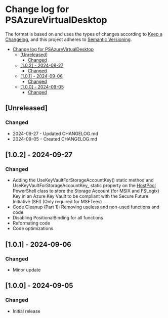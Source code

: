 # Change log for PSAzureVirtualDesktop

The format is based on and uses the types of changes according to [Keep a Changelog](https://keepachangelog.com/en/1.0.0/),
and this project adheres to [Semantic Versioning](https://semver.org/spec/v2.0.0.html).

- [Change log for PSAzureVirtualDesktop](#change-log-for-psazurevirtualdesktop)
  - [\[Unreleased\]](#unreleased)
    - [Changed](#changed)
  - [\[1.0.2\] - 2024-09-27](#102---2024-09-27)
    - [Changed](#changed-1)
  - [\[1.0.1\] - 2024-09-06](#101---2024-09-06)
    - [Changed](#changed-2)
  - [\[1.0.0\] - 2024-09-05](#100---2024-09-05)
    - [Changed](#changed-3)

  
## [Unreleased]

### Changed

- 2024-09-27 - Updated CHANGELOG.md
- 2024-09-05 - Created CHANGELOG.md

## [1.0.2] - 2024-09-27

### Changed

- Adding the UseKeyVaultForStorageAccountKey() static method and UseKeyVaultForStorageAccountKey_ static property on the [HostPool](https://github.com/lavanack/PSAzureVirtualDesktop/wiki/HostPool-PowerShell-Classes#hostpool-powershell-class-base-class) PowerShell class to store the Storage Account (for MSIX and FSLogix) Key in an Azure Key Vault to be compliant with the Secure Future Initiative (SFI) (Only required for MSFTees)
- Code Cleanup (Part 1): Removing useless and non-used functions and code
- Disabling PositionalBinding for all functions
- Reformating code
- Code optimizations
   
## [1.0.1] - 2024-09-06

### Changed

- Minor update
  
## [1.0.0] - 2024-09-05

### Changed

- Initial release
